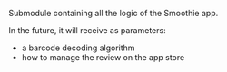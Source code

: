 Submodule containing all the logic of the Smoothie app.

In the future, it will receive as parameters:
- a barcode decoding algorithm  
- how to manage the review on the app store
